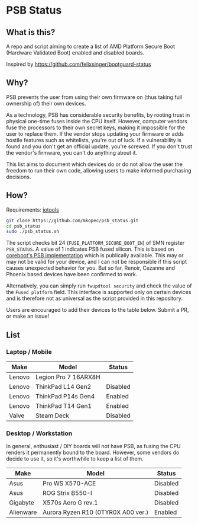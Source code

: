 # PSB Status

## What is this?

A repo and script aiming to create a list of AMD Platform Secure Boot (Hardware
Validated Boot) enabled and disabled boards.

Inspired by https://github.com/felixsinger/bootguard-status

## Why?

PSB prevents the user from using their own firmware on (thus taking full
ownership of) their own devices.

As a technology, PSB has considerable security benefits, by rooting trust in
physical one-time fuses inside the CPU itself. However, computer vendors fuse
the processors to their own secret keys, making it impossible for the user to
replace them. If the vendor stops updating your firmware or adds hostile
features such as whitelists, you're out of luck. If a vulnerability is found
and you don't get an official update, you're screwed. If you don't trust the
vendor's firmware, you can't do anything about it.

This list aims to document which devices do or do not allow the user the
freedom to run their own code, allowing users to make informed purchasing
decisions.

## How?

Requirements: [iotools](https://github.com/adurbin/iotools)

```bash
git clone https://github.com/mkopec/psb_status.git
cd psb_status
sudo ./psb_status.sh
```

The script checks bit 24 (`FUSE_PLATFORM_SECURE_BOOT_EN`) of SMN register
`PSB_STATUS`. A value of 1 indicates PSB fused silicon. This is based on
[coreboot's PSB implementation](https://github.com/coreboot/coreboot/blob/17848b65c38c32fa9630925ca8a15203a0617788/src/soc/amd/common/block/psp/psb.c#L105-L111)
which is publically available. This may or may not be valid for your device,
and I can not be responsible if this script causes unexpected behavior for you.
But so far, Renoir, Cezanne and Phoenix based devices have been confirmed to
work.

Alternatively, you can simply run `fwupdtool security` and check the value of
the `Fused platform` field. This interface is supported only on certain devices
and is therefore not as universal as the script provided in this repository.

Users are encouraged to add their devices to the table below. Submit a PR, or
make an issue!

## List

### Laptop / Mobile

| Make | Model | Status |
| --- | --- | --- |
| Lenovo | Legion Pro 7 16ARX8H |
| Lenovo | ThinkPad L14 Gen2 | Disabled |
| Lenovo | ThinkPad P14s Gen4 | Enabled |
| Lenovo | ThinkPad T14 Gen1 | Enabled |
| Valve | Steam Deck | Disabled |

### Desktop / Workstation

In general, enthusiast / DIY boards will not have PSB, as fusing the CPU renders it permanently bound to the board. However, some vendors do decide to use it, so it's worthwhile to keep a list of them.

| Make | Model | Status |
| --- | --- | --- |
| Asus | Pro WS X570-ACE | Disabled |
| Asus | ROG Strix B550-I | Disabled |
| Gigabyte | X570s Aero G rev.1 | Disabled |
| Alienware | Aurora Ryzen R10 (0TYR0X A00 ver.) | Enabled |
